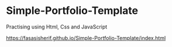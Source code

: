 # Simple-Portfolio-Template
Practising using Html, Css and JavaScript

https://fasasisherif.github.io/Simple-Portfolio-Template/index.html
